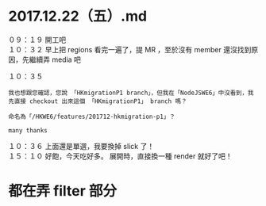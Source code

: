 # 2017.12.22（五）.md

０９：１９ 開工吧  
１０：３２ 早上把 regions 看完一遍了，提 MR ，至於沒有 member 還沒找到原因，先繼續弄 media 吧  

１０：３５  
```
我也想跟您確認，您說 「HKmigrationP1 branch」，但我在「NodeJSWE6」中沒看到，我先直接 checkout 出來這個 「HKmigrationP1」 branch 嗎？

命名為「/HKWE6/features/201712-hkmigration-p1」？

many thanks
```

１０：３６ 上面還是單選，我要換掉 slick 了！  
１５：１０ 好飽，今天吃好多。 展開時，直接換一種 render 就好了吧！  

# 都在弄 filter 部分
